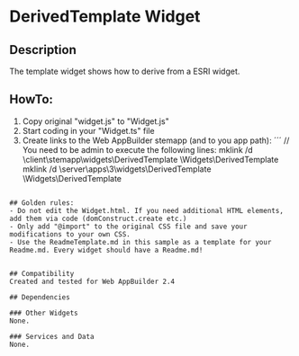 # DerivedTemplate Widget

## Description
The template widget shows how to derive from a ESRI widget. 

## HowTo:
1. Copy original "widget.js" to "<AnyName>Widget.js"
2. Start coding in your "Widget.ts" file
3. Create links to the Web AppBuilder stemapp (and to you app path):
´´´
// You need to be admin to execute the following lines:
mklink /d <WAB Path>\client\stemapp\widgets\DerivedTemplate <Dev Path>\Widgets\DerivedTemplate 
mklink /d <WAB Path>\server\apps\3\widgets\DerivedTemplate <Dev Path>\Widgets\DerivedTemplate 
```

## Golden rules:
- Do not edit the Widget.html. If you need additional HTML elements, add them via code (domConstruct.create etc.)
- Only add "@import" to the original CSS file and save your modifications to your own CSS.
- Use the ReadmeTemplate.md in this sample as a template for your Readme.md. Every widget should have a Readme.md!


## Compatibility
Created and tested for Web AppBuilder 2.4

## Dependencies

### Other Widgets
None.

### Services and Data
None. 
